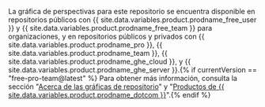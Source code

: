 La gráfica de perspectivas para este repositorio se encuentra disponible en repositorios públicos con {{ site.data.variables.product.prodname_free_user }} y {{ site.data.variables.product.prodname_free_team }} para organizaciones, y en repositorios públicos y privados con {{ site.data.variables.product.prodname_pro }}, {{ site.data.variables.product.prodname_team }}, {{ site.data.variables.product.prodname_ghe_cloud }}, y {{ site.data.variables.product.prodname_ghe_server }}.{% if currentVersion == "free-pro-team@latest" %} Para obtener más información, consulta la sección "[Acerca de las gráficas de repositorio](/articles/about-repository-graphs)" y "[Productos de {{ site.data.variables.product.prodname_dotcom }}](/articles/github-s-products)".{% endif %}

